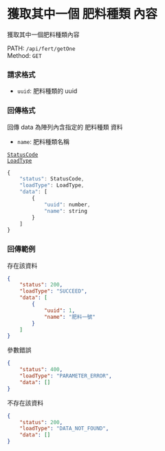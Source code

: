 # 獲取其中一個 肥料種類 內容

獲取其中一個肥料種類內容

PATH: `/api/fert/getOne`  
Method: `GET`


### 請求格式
* `uuid`: 肥料種類的 uuid 


### 回傳格式

回傳 data 為陣列內含指定的 肥料種類 資料  

* `name`: 肥料種類名稱

[`StatusCode`](../types.md#statuscode)  
[`LoadType`](../types.md#loadtype)  

```js
{
    "status": StatusCode,
    "loadType": LoadType,
    "data": [
        {
            "uuid": number,
            "name": string
        }
    ]
}
```

### 回傳範例
存在該資料
```json
{
    "status": 200,
    "loadType": "SUCCEED",
    "data": [
        {
            "uuid": 1,
            "name": "肥料一號"
        }
    ]
}
```

參數錯誤
```json
{
    "status": 400,
    "loadType": "PARAMETER_ERROR",
    "data": []
}
```

不存在該資料
```json
{
    "status": 200,
    "loadType": "DATA_NOT_FOUND",
    "data": []
}
```